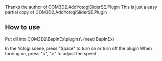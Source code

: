 Thanks the author of COM3D2.AddYotogiSliderSE.Plugin
This is just a easy partial copy of COM3D2.AddYotogiSliderSE.Plugin

## How to use
Put dll into COM3D2\BepInEx\plugins\ (need BepInEx)

In the Yotogi scene, press "Space" to turn on or turn off the plugin
When turning on, press "<", ">" to adjust the speed

